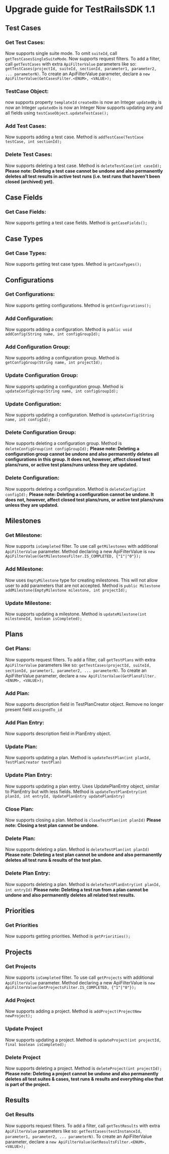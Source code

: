 # Upgrade guide for TestRailsSDK 1.1

## Test Cases
### Get Test Cases:
Now supports single suite mode. To omit `suiteId`, call `getTestCasesSingleSuiteMode`.
Now supports request filters. To add a filter, call `getTestCases` with extra `ApiFilterValue` parameters like so: `getTestCases(projectId, suiteId, sectionId, parameter1, parameter2, ... parameterN)`. To create an ApiFilterValue parameter, declare a `new ApiFilterValue(GetCasesFilter.<ENUM>, <VALUE>);`

### TestCase Object:
now supports property `templateId`
`createdOn` is now an Integer
`updatedBy` is now an Integer
`updatedOn` is now an Integer
Now supports updating any and all fields using `testCaseObject.updateTestCase();`

### Add Test Cases:
Now supports adding a test case.
Method is `addTestCase(TestCase testCase, int sectionId);`

### Delete Test Cases:
Now supports deleting a test case. Method is `deleteTestCase(int caseId);` **Please note: Deleting a test case cannot be undone and also permanently deletes all test results in active test runs (i.e. test runs that haven't been closed (archived) yet).**

## Case Fields
### Get Case Fields:
Now supports getting a test case fields. Method is `getCaseFields();`

## Case Types
### Get Case Types:
Now supports getting test case types. Method is `getCaseTypes();`

## Configurations
### Get Configurations:
Now supports getting configurations. Method is `getConfigurations();`

### Add Configuration:
Now supports adding a configuration. Method is `public void addConfig(String name, int configGroupId);`

### Add Configuration Group:
Now supports adding a configuration group. Method is `getConfigGroup(String name, int projectId);`

### Update Configuration Group:
Now supports updating a configuration group. Method is `updateConfigGroup(String name, int configGroupId);`

### Update Configuration:
Now supports updating a configuration. Method is `updateConfig(String name, int configId);`

### Delete Configuration Group:
Now supports deleting a configuration group. Method is `deleteConfigGroup(int configGroupId);` **Please note: Deleting a configuration group cannot be undone and also permanently deletes all configurations in this group. It does not, however, affect closed test plans/runs, or active test plans/runs unless they are updated.**

### Delete Configuration:
Now supports deleting a configuration. Method is `deleteConfig(int configId);` **Please note: Deleting a configuration cannot be undone. It does not, however, affect closed test plans/runs, or active test plans/runs unless they are updated.**

## Milestones
### Get Milestone:
Now supports `isCompleted` filter. To use call `getMilestones` with additional `ApiFilterValue` parameter. Method declaring a new ApiFilterValue is `new ApiFilterValue(GetMilestonesFilter.IS_COMPLETED, {"1"|"0"});`

### Add Milestone:
Now uses `EmptyMilestone` type for creating milestones. This will not allow user to add parameters that are not accepted. Method is `public Milestone addMilestone(EmptyMilestone milestone, int projectId);`

### Update Milestone:
Now supports updating a milestone. Method is `updateMilestone(int milestoneId, boolean isCompleted);`

## Plans
### Get Plans:
Now supports request filters. To add a filter, call `getTestPlans` with extra `ApiFilterValue` parameters like so: `getTestCases(projectId, suiteId, sectionId, parameter1, parameter2, ... parameterN)`. To create an ApiFilterValue parameter, declare a `new ApiFilterValue(GetPlansFilter.<ENUM>, <VALUE>);`

### Add Plan:
Now supports description field in TestPlanCreator object.
Remove no longer present field `assignedTo_id`

### Add Plan Entry:
Now supports description field in PlanEntry object.

### Update Plan:
Now supports updating a plan. Method is `updateTestPlan(int planId, TestPlanCreator testPlan)`

### Update Plan Entry:
Now supports updating a plan entry. Uses UpdatePlanEntry object, similar to PlanEntry but with less fields. Method is `updateTestPlanEntry(int planId, int entryId, UpdatePlanEntry updatePlanEntry)`

### Close Plan:
Now supports closing a plan. Method is `closeTestPlan(int planId)` **Please note: Closing a test plan cannot be undone.**

### Delete Plan:
Now supports deleting a plan. Method is `deleteTestPlan(int planId)` **Please note: Deleting a test plan cannot be undone and also permanently deletes all test runs & results of the test plan.**

### Delete Plan Entry:
Now supports deleting a plan. Method is `deleteTestPlanEntry(int planId, int entryId)` **Please note: Deleting a test run from a plan cannot be undone and also permanently deletes all related test results.**

## Priorities
### Get Priorities
Now supports getting priorities. Method is `getPriorities();`

## Projects
### Get Projects
Now supports `isCompleted` filter. To use call `getProjects` with additional `ApiFilterValue` parameter. Method declaring a new ApiFilterValue is `new ApiFilterValue(GetProjectsFilter.IS_COMPLETED, {"1"|"0"});`

### Add Project
Now supports adding a project. Method is `addProject(ProjectNew newProject);`

### Update Project
Now supports updating a project. Method is `updateProject(int projectId, final boolean isCompleted);`

### Delete Project
Now supports deleting a project. Method is `deleteProject(int projectId);` **Please note: Deleting a project cannot be undone and also permanently deletes all test suites & cases, test runs & results and everything else that is part of the project.**

## Results
### Get Results
Now supports request filters. To add a filter, call `getTestResults` with extra `ApiFilterValue` parameters like so: `getTestCases(testInstanceId, parameter1, parameter2, ... parameterN)`. To create an ApiFilterValue parameter, declare a `new ApiFilterValue(GetResultsFilter.<ENUM>, <VALUE>);`
